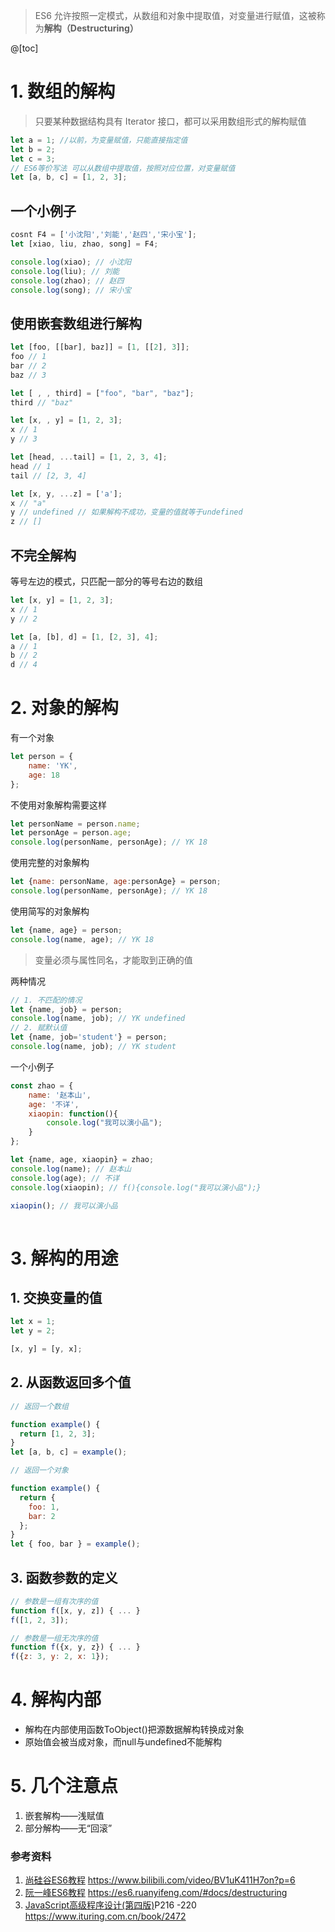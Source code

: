 > ES6 允许按照一定模式，从数组和对象中提取值，对变量进行赋值，这被称为**解构（Destructuring）**

@[toc]

# 1. 数组的解构
> 只要某种数据结构具有 Iterator 接口，都可以采用数组形式的解构赋值

```javascript
let a = 1; //以前，为变量赋值，只能直接指定值
let b = 2;
let c = 3;
// ES6等价写法 可以从数组中提取值，按照对应位置，对变量赋值
let [a, b, c] = [1, 2, 3];
```

## 一个小例子

```javascript
cosnt F4 = ['小沈阳','刘能','赵四','宋小宝'];
let [xiao, liu, zhao, song] = F4;

console.log(xiao); // 小沈阳
console.log(liu); // 刘能
console.log(zhao); // 赵四
console.log(song); // 宋小宝
```

## 使用嵌套数组进行解构

```javascript
let [foo, [[bar], baz]] = [1, [[2], 3]];
foo // 1
bar // 2
baz // 3

let [ , , third] = ["foo", "bar", "baz"];
third // "baz"

let [x, , y] = [1, 2, 3];
x // 1
y // 3

let [head, ...tail] = [1, 2, 3, 4];
head // 1
tail // [2, 3, 4]

let [x, y, ...z] = ['a'];
x // "a"
y // undefined // 如果解构不成功，变量的值就等于undefined
z // []
```

## 不完全解构
等号左边的模式，只匹配一部分的等号右边的数组

```javascript
let [x, y] = [1, 2, 3];
x // 1
y // 2

let [a, [b], d] = [1, [2, 3], 4];
a // 1
b // 2
d // 4
```





# 2. 对象的解构
有一个对象

```javascript
let person = {
	name: 'YK',
	age: 18
};
```

不使用对象解构需要这样

```javascript
let personName = person.name;
let personAge = person.age;
console.log(personName, personAge); // YK 18
```
使用完整的对象解构
```javascript
let {name: personName, age:personAge} = person;
console.log(personName, personAge); // YK 18
```
使用简写的对象解构
```javascript
let {name, age} = person;
console.log(name, age); // YK 18
```
> 变量必须与属性同名，才能取到正确的值

两种情况
```javascript
// 1. 不匹配的情况
let {name, job} = person;
console.log(name, job); // YK undefined
// 2. 赋默认值
let {name, job='student'} = person;
console.log(name, job); // YK student
```

一个小例子
```javascript
const zhao = {
	name: '赵本山',
	age: '不详',
	xiaopin: function(){
		console.log("我可以演小品");
	}
};

let {name, age, xiaopin} = zhao;
console.log(name); // 赵本山
console.log(age); // 不详
console.log(xiaopin); // f(){console.log("我可以演小品");}

xiaopin(); // 我可以演小品
	
```


# 3. 解构的用途

## 1. 交换变量的值

```javascript
let x = 1;
let y = 2;

[x, y] = [y, x];
```


## 2. 从函数返回多个值

```javascript
// 返回一个数组

function example() {
  return [1, 2, 3];
}
let [a, b, c] = example();

// 返回一个对象

function example() {
  return {
    foo: 1,
    bar: 2
  };
}
let { foo, bar } = example();
```

## 3. 函数参数的定义

```javascript
// 参数是一组有次序的值
function f([x, y, z]) { ... }
f([1, 2, 3]);

// 参数是一组无次序的值
function f({x, y, z}) { ... }
f({z: 3, y: 2, x: 1});
```

# 4. 解构内部
- 解构在内部使用函数ToObject()把源数据解构转换成对象
- 原始值会被当成对象，而null与undefined不能解构

# 5. 几个注意点
1. 嵌套解构——浅赋值
2. 部分解构——无“回滚”


### 参考资料
1. [尚硅谷ES6教程](https://www.bilibili.com/video/BV1uK411H7on?p=6) https://www.bilibili.com/video/BV1uK411H7on?p=6
2. [阮一峰ES6教程](https://es6.ruanyifeng.com/#docs/destructuring) https://es6.ruanyifeng.com/#docs/destructuring
3. [JavaScript高级程序设计(第四版)](https://www.ituring.com.cn/book/2472)P216 -220 https://www.ituring.com.cn/book/2472